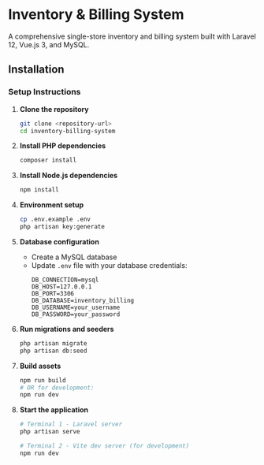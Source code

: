 # Inventory & Billing System

A comprehensive single-store inventory and billing system built with Laravel 12, Vue.js 3, and MySQL.

## Installation

### Setup Instructions

1. **Clone the repository**
   ```bash
   git clone <repository-url>
   cd inventory-billing-system
   ```

2. **Install PHP dependencies**
   ```bash
   composer install
   ```

3. **Install Node.js dependencies**
   ```bash
   npm install
   ```

4. **Environment setup**
   ```bash
   cp .env.example .env
   php artisan key:generate
   ```

5. **Database configuration**
   - Create a MySQL database
   - Update `.env` file with your database credentials:
     ```
     DB_CONNECTION=mysql
     DB_HOST=127.0.0.1
     DB_PORT=3306
     DB_DATABASE=inventory_billing
     DB_USERNAME=your_username
     DB_PASSWORD=your_password
     ```

6. **Run migrations and seeders**
   ```bash
   php artisan migrate
   php artisan db:seed
   ```

7. **Build assets**
   ```bash
   npm run build
   # OR for development:
   npm run dev
   ```

8. **Start the application**
   ```bash
   # Terminal 1 - Laravel server
   php artisan serve
   
   # Terminal 2 - Vite dev server (for development)
   npm run dev
   ```

















